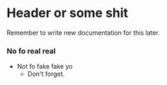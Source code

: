 # Header or some shit

Remember to write new documentation for this later.

### No fo real real
* Not fo fake fake yo
  * Don't forget.